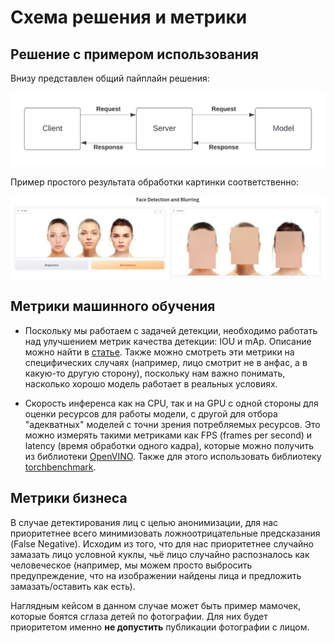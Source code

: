 # Схема решения и метрики

## Решение с примером использования

Внизу представлен общий пайплайн решения:

![](images/app_scheme.png)

Пример простого результата обработки картинки соответственно:

![](images/demo.jpg)


## Метрики машинного обучения

- Поскольку мы работаем с задачей детекции, необходимо работать над улучшением метрик качества детекции: IOU и mAp. Описание можно найти в [статье](https://analyticsindiamag.com/5-object-detection-evaluation-metrics-that-data-scientists-should-know/). Также можно смотреть эти метрики на специфических случаях (например, лицо смотрит не в анфас, а в какую-то другую сторону), поскольку нам важно понимать, насколько хорошо модель работает в реальных условиях.

- Скорость инференса как на CPU, так и на GPU с одной стороны для оценки ресурсов для работы модели, с другой для отбора "адекватных" моделей с точни зрения потребляемых ресурсов. Это можно измерять такими метриками как FPS (frames per second) и latency (время обработки одного кадра), которые можно получить из библиотеки [OpenVINO](https://docs.openvinotoolkit.org/latest/index.html). Также для этого использовать библиотеку [torchbenchmark](https://github.com/pytorch/benchmark).

## Метрики бизнеса

В случае детектирования лиц с целью анонимизации, для нас приоритетнее всего минимизовать ложноотрицательные предсказания (False Negative). Исходим из того, что для нас приоритетнее случайно замазать лицо условной куклы, чьё лицо случайно распозналось как человеческое (например, мы можем просто выбросить предупреждение, что на изображении найдены лица и предложить замазать/оставить как есть).

Наглядным кейсом в данном случае может быть пример мамочек, которые боятся сглаза детей по фотографии. Для них будет приоритетом именно **не допустить** публикации фотографии с лицом.
